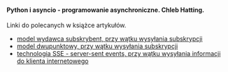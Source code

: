 
#### Python i asyncio - programowanie asynchroniczne. Chleb Hatting.

Linki do polecanych w książce artykułów.


- [model wydawca subskrybent, przy wątku wysyłania subskrypcji](https://en.wikipedia.org/wiki/JakartaMessaging#Publish-and-subscribe_model)
- [model dwupunktowy, przy wątku wysyłania subskrypcji](https://Jakarta_Messaging#Point-to-point_model)
- [technologia SSE - server-sent events, przy wątku wysyłania informacji do klienta internetowego](https://developer.mozilla.org/en-US/docs/Web/API/Server-sent_events)